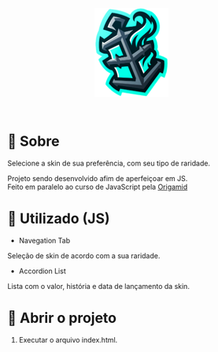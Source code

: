 <p align="center">
  <img src="./assets/img/lantern.png" width="150" />
</p>
<br/>

# :rocket: Sobre

Selecione a skin de sua preferência, com seu tipo de raridade.

<p>
  Projeto sendo desenvolvido afim de aperfeiçoar em JS. <br>
  Feito em paralelo ao curso de JavaScript pela <a href="https://www.origamid.com/curso/javascript-completo-es6/">Origamid</a>
</p>


# :dragon_face: Utilizado (JS)

- Navegation Tab
<p>Seleção de skin de acordo com a sua raridade.</p>

- Accordion List
<p>Lista com o valor, história e data de lançamento da skin.</p>

# :beginner: Abrir o projeto

 1. Executar o arquivo index.html.
